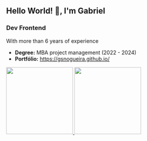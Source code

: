 
<div class="col-lg-3" data-aos="fade-right">
            <img src="assets/img/about.png" class="img-fluid" alt="">
          </div>
          <div class="col-lg-9 pt-4 pt-lg-0 content" data-aos="fade-left">
            <h2>Hello World! 👋, I'm Gabriel</h2>
            <h3>Dev Frontend</h3>
            <p class="fst-italic">
              With more than 6 years of experience
            </p>
            <div class="row">
              <div class="col-lg-12">
                <ul>
                  <li><i class="bi bi-chevron-right"></i> <strong>Degree:</strong> <span>MBA project management (2022 - 2024)</span></li>
                  <li><i class="bi bi-chevron-right"></i> <strong>Portfólio:</strong> <a href="https://gsnogueira.github.io/">https://gsnogueira.github.io/</a></li>
                </ul>
              </div>
            </div>
            <div class="github d-flex mt-20">
              <a href="https://github.com/gsnogueira">
                <img height="180px" src="https://github-readme-stats.vercel.app/api/top-langs/?username=gsnogueira&layout=compact&langs_count=7&theme=dark"/>
                <img height="180px" src="https://github-readme-stats.vercel.app/api?username=gsnogueira&show_icons=true&theme=dark&include_all_commits=true&count_private=true"/>
              </a>
            </div>
          </div>


<!-- <p align="center">
  <a href="https://gsnogueira.github.io"><img width="565px" src="https://user-images.githubusercontent.com/34325394/217648709-d75da039-b140-4b9f-884d-37d073d26e60.gif"></a>
</p> -->

<!-- <div align="center">
  <a href="https://gsnogueira.github.io">
    <img height="180em" src="https://github-readme-stats.vercel.app/api/top-langs/?username=gsnogueira&layout=compact&langs_count=7&theme=dark"/>
    <img height="180em" src="https://github-readme-stats.vercel.app/api?username=gsnogueira&show_icons=true&theme=dark&include_all_commits=true&count_private=true"/>
  </a>
</div> -->
